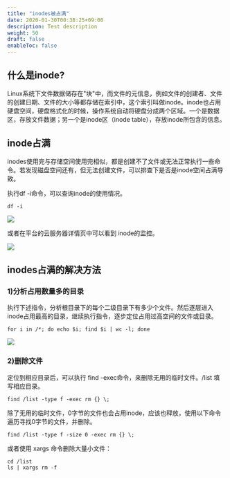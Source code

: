 ```yaml
---
title: "inodes被占满"
date: 2020-01-30T00:38:25+09:00
description: Test description
weight: 50
draft: false
enableToc: false
---
```

## 什么是inode?

Linux系统下文件数据储存在"块"中，而文件的元信息，例如文件的创建者、文件的创建日期、文件的大小等都存储在索引中，这个索引叫做inode。inode也占用硬盘空间，硬盘格式化的时候，操作系统自动将硬盘分成两个区域。一个是数据区，存放文件数据；另一个是inode区（inode table），存放inode所包含的信息。

## inode占满

inodes使用完与存储空间使用完相似，都是创建不了文件或无法正常执行一些命令。若发现磁盘空间还有，但无法创建文件，可以排查下是否是inode空间占满导致。

执行df  -i命令，可以查询inode的使用情况。

```shelll
df -i
```

![](../../../../_images/inodes_1.png)

或者在平台的云服务器详情页中可以看到 inode的监控。

![](../../../../_images/inodes_2.png)

## inodes占满的解决方法

### 1)分析占用数量多的目录

执行下述指令，分析根目录下的每个二级目录下有多少个文件。然后逐层进入inode占用最高的目录，继续执行指令，逐步定位占用过高空间的文件或目录。

```shell
for i in /*; do echo $i; find $i | wc -l; done
```

![](../../../../_images/inodes_3.png)

### 2)删除文件

定位到相应目录后，可以执行 find -exec命令，来删除无用的临时文件。/list 填写相应目录。

```shell
find /list -type f -exec rm {} \;
```

除了无用的临时文件，0字节的文件也会占用inode，应该也释放，使用以下命令遍历寻找0字节的文件，并删除。

```shell
find /list -type f -size 0 -exec rm {} \;
```

或者使用 xargs 命令删除大量小文件：

```shell
cd /list
ls | xargs rm -f
```

